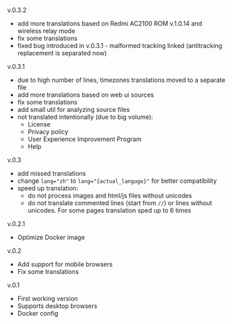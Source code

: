 v.0.3.2
- add more translations based on Redmi AC2100 ROM v.1.0.14 and wireless relay mode
- fix some translations
- fixed bug introduced in v.0.3.1 - malformed tracking linked (antitracking replacement is separated now)

v.0.3.1
- due to high number of lines, timezones translations moved to a separate file
- add more translations based on web ui sources
- fix some translations
- add small util for analyzing source files
- not translated intentionally (due to big volume):
  - License
  - Privacy policy
  - User Experience Improvement Program
  - Help

v.0.3
- add missed translations
- change `lang="zh"` to `lang="{actual_languge}"` for better compatibility
- speed up translation:
  - do not process images and html/js files without unicodes
  - do not translate commented lines (start from `//`) or lines without unicodes. For some pages translation 
sped up to 6 times

v.0.2.1
- Optimize Docker image

v.0.2
- Add support for mobile browsers
- Fix some translations

v.0.1 
- First working version
- Supports desktop browsers
- Docker config
